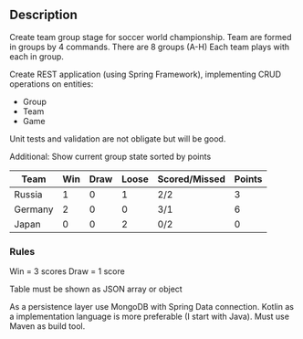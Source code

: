 ## Description

Create team group stage for soccer world championship.
Team are formed in groups by 4 commands.
There are 8 groups (A-H)
Each team plays with each in group.

Create REST application (using Spring Framework), implementing CRUD operations on entities:
- Group
- Team
- Game

Unit tests and validation are not obligate but will be good.

Additional:
Show current group state sorted by points

|Team    |Win|Draw |Loose|Scored/Missed|Points|
|---     |---|---  |---  |---          |   ---|
|Russia  |  1|   0 |  1  |  2/2        |    3 |
|Germany |  2|   0 |  0  |  3/1        |    6 |
|Japan   |  0|   0 |  2  |  0/2        |    0 |

### Rules
Win = 3 scores
Draw = 1 score

Table must be shown as JSON array or object

As a persistence layer use MongoDB with Spring Data connection.
Kotlin as a implementation language is more preferable (I start with Java).
Must use Maven as build tool.